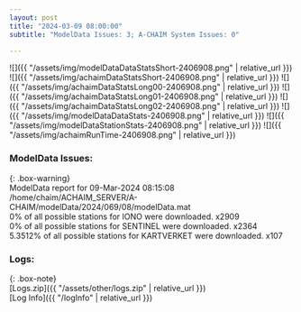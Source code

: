 ```yaml
---
layout: post
title: "2024-03-09 08:00:00"
subtitle: "ModelData Issues: 3; A-CHAIM System Issues: 0"

---
```


![]({{ "/assets/img/modelDataDataStatsShort-2406908.png" | relative_url }})
![]({{ "/assets/img/achaimDataStatsShort-2406908.png" | relative_url }})
![]({{ "/assets/img/achaimDataStatsLong00-2406908.png" | relative_url }})
![]({{ "/assets/img/achaimDataStatsLong01-2406908.png" | relative_url }})
![]({{ "/assets/img/achaimDataStatsLong02-2406908.png" | relative_url }})
![]({{ "/assets/img/modelDataDataStats-2406908.png" | relative_url }})
![]({{ "/assets/img/modelDataStationStats-2406908.png" | relative_url }})
![]({{ "/assets/img/achaimRunTime-2406908.png" | relative_url }})


### ModelData Issues:  
  
{: .box-warning}  
 ModelData report for 09-Mar-2024 08:15:08   
 /home/chaim/ACHAIM_SERVER/A-CHAIM/modelData/2024/069/08/modelData.mat   
 0% of all possible stations for IONO were downloaded. x2909   
 0% of all possible stations for SENTINEL were downloaded. x2364   
 5.3512% of all possible stations for KARTVERKET were downloaded. x107   
  


### Logs:  
  
{: .box-note}  
[Logs.zip]({{ "/assets/other/logs.zip" | relative_url }})  
[Log Info]({{ "/logInfo" | relative_url }})  
